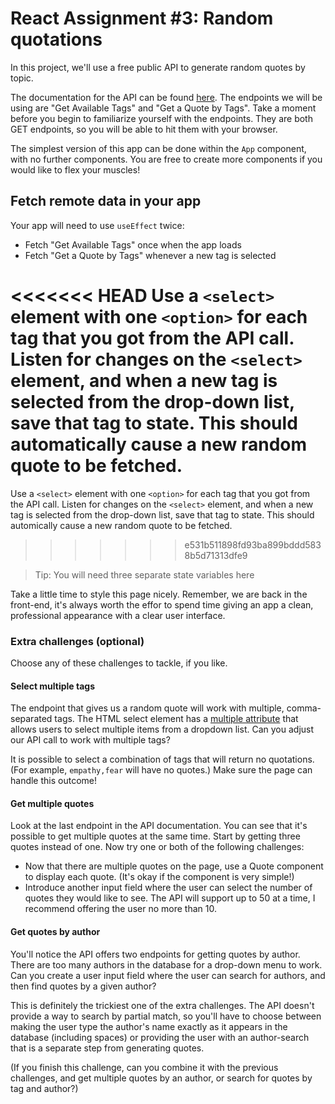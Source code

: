 # React Assignment #3: Random quotations

In this project, we'll use a free public API to generate random quotes by topic.

The documentation for the API can be found [here](https://quoteslate.vercel.app/). The endpoints we will be using are "Get Available Tags" and "Get a Quote by Tags". Take a moment before you begin to familiarize yourself with the endpoints. They are both GET endpoints, so you will be able to hit them with your browser.

The simplest version of this app can be done within the `App` component, with no further components. You are free to create more components if you would like to flex your muscles!

## Fetch remote data in your app

Your app will need to use `useEffect` twice:

- Fetch "Get Available Tags" once when the app loads
- Fetch "Get a Quote by Tags" whenever a new tag is selected

<<<<<<< HEAD
Use a `<select>` element with one `<option>` for each tag that you got from the API call. Listen for changes on the `<select>` element, and when a new tag is selected from the drop-down list, save that tag to state. This should automatically cause a new random quote to be fetched.
=======
Use a `<select>` element with one `<option>` for each tag that you got from the API call. Listen for changes on the `<select>` element, and when a new tag is selected from the drop-down list, save that tag to state. This should automically cause a new random quote to be fetched.
>>>>>>> e531b511898fd93ba899bddd5838b5d71313dfe9

> Tip: You will need three separate state variables here

Take a little time to style this page nicely. Remember, we are back in the front-end, it's always worth the effor to spend time giving an app a clean, professional appearance with a clear user interface.

### Extra challenges (optional)

Choose any of these challenges to tackle, if you like.

#### Select multiple tags

The endpoint that gives us a random quote will work with multiple, comma-separated tags. The HTML select element has a [multiple attribute](https://www.w3schools.com/tags/att_select_multiple.asp) that allows users to select multiple items from a dropdown list. Can you adjust our API call to work with multiple tags?

It is possible to select a combination of tags that will return no quotations. (For example, `empathy,fear` will have no quotes.) Make sure the page can handle this outcome!

#### Get multiple quotes

Look at the last endpoint in the API documentation. You can see that it's possible to get multiple quotes at the same time. Start by getting three quotes instead of one. Now try one or both of the following challenges:

- Now that there are multiple quotes on the page, use a Quote component to display each quote. (It's okay if the component is very simple!)
- Introduce another input field where the user can select the number of quotes they would like to see. The API will support up to 50 at a time, I recommend offering the user no more than 10.

#### Get quotes by author

You'll notice the API offers two endpoints for getting quotes by author. There are too many authors in the database for a drop-down menu to work. Can you create a user input field where the user can search for authors, and then find quotes by a given author?

This is definitely the trickiest one of the extra challenges. The API doesn't provide a way to search by partial match, so you'll have to choose between making the user type the author's name exactly as it appears in the database (including spaces) or providing the user with an author-search that is a separate step from generating quotes.

(If you finish this challenge, can you combine it with the previous challenges, and get multiple quotes by an author, or search for quotes by tag and author?)
